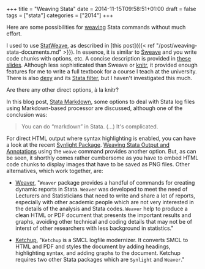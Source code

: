 +++
title = "Weaving Stata"
date = 2014-11-15T09:58:51+01:00
draft = false
tags = ["stata"]
categories = ["2014"]
+++

Here are some possibilities for [weaving](http://goo.gl/mZ11) Stata commands without much effort.

<!--more-->

I used to use [StatWeave](http://homepage.divms.uiowa.edu/~rlenth/StatWeave/), as described in [this post]({{< ref "/post/weaving-stata-documents.md" >}}). In essence, it is similar to [Sweave](http://www.statistik.lmu.de/~leisch/Sweave/) and you write code chunks with options, etc. A concise description is provided in <i class="fa fa-file-pdf-o fa-1x"></i> [these slides](http://www.stata.com/meeting/italy08/rising_2008.pdf). Although less sophisticated than Sweave or [knitr](http://yihui.name/knitr/), it provided enough features for me to write a full textbook for a course I teach at the university. There is also [dexy](http://www.dexy.it/) and its [Stata filter](http://www.dexy.it/ref/filters/stata.html), but I haven't investigated this much.

Are there any other direct options, à la knitr?

In this blog post, [Stata Markdown](http://hopstat.wordpress.com/2014/01/11/stata-markdown-2/), some options to deal with Stata log files using Markdown-based processor are discussed, although one of the conclusion was:

> You can do “markdown” in Stata. (...) It's complicated.

For direct HTML output where syntax highlighting is enabled, you can have a look at the recent [Synlight Package](http://www.haghish.com/statistics/stata-blog/reproducible-research/synlight.php). [Weaving Stata Output and Annotations](http://data.princeton.edu/wws509/stata/weave) using the `weave` command provides another option. But, as can be seen, it shorthly comes rather cumbersome as you have to embed HTML code chunks to display images that have to be saved as PNG files. Other alternatives, which work together, are:

- [Weaver](http://www.haghish.com/statistics/stata-blog/reproducible-research/weaver.php), "`Weaver` package provides a handful of commands for creating dynamic reports in Stata. `Weaver` was developed to meet the need of Lecturers and Statisticians that need to write and share a lot of reports, especially with other academic people which are not very interested in the details of the analysis and Stata codes. `Weaver` help to produce a clean HTML or PDF document that presents the important results and graphs, avoiding other technical and coding details that may not be of interst of other researchers with less background in statistics."
  
- [Ketchup](http://www.haghish.com/statistics/stata-blog/reproducible-research/ketchup.php), "`Ketchup` is a SMCL logfile modernizer. It converts SMCL to HTML and PDF and styles the document by adding headings, highlighting syntax, and adding graphs to the document. Ketchup requires two other Stata packages which are `Synlight` and `Weaver`."
